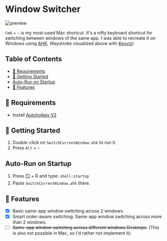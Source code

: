 <h1>Window Switcher</h1>

![preview](/docs/preview.gif)

`Cmd` + `~` is my most-used Mac shortcut. It's a nifty keyboard shortcut for
switching between windows of the same app. I was able to recreate it on Windows
using [AHK](https://www.autohotkey.com/). (Keystroke visualized above with [Keyviz](https://github.com/mulaRahul/keyviz))

<h2>Table of Contents</h2>

- [📃 Requirements](#%F0%9F%93%83-requirements)
- [🚀 Getting Started](#%F0%9F%9A%80-getting-started)
- [Auto-Run on Startup](#auto-run-on-startup)
- [🎨 Features](#%F0%9F%8E%A8-features)

## 📃 Requirements

- Install [Autohotkey V2](https://www.autohotkey.com/)

## 🚀 Getting Started

1. Double-click on `SwitchCurrentWindow.ahk` to run it.
2. Press `Alt` + `~`

## Auto-Run on Startup

1. Press 🪟 + R and type: `shell:startup`
2. Paste `SwitchCurrentWindow.ahk` there.

## 🎨 Features

- [x] Basic same-app window switching across 2 windows.
- [x] Smart order-aware switching: Same-app window switching across more than 2 windows.
- [ ] ~~Same-app window switching across different windows Desktops.~~ (This is also not possible in Mac, so I'd rather not implement it).
